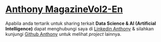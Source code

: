 # [Anthony MagazineVol2-En](https://rpubs.com/Anthonys/MVol2-EnVersion)


Apabila anda tertarik untuk sharing terkait **Data Science &amp; AI (Artificial Intelligence)** dapat menghubungi saya di [Linkedin Anthony](https://www.linkedin.com/in/rinoanthoy/) &amp; silahkan kunjungi [Github Anthony](https://github.com/AnthonySSSSS) untuk melihat *project* lainnya.
